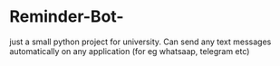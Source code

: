 # Reminder-Bot-
just a small python project for university. 
Can send any text messages automatically on any application (for eg whatsaap, telegram etc) 
